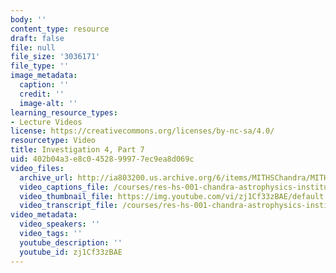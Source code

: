 ```yaml
---
body: ''
content_type: resource
draft: false
file: null
file_size: '3036171'
file_type: ''
image_metadata:
  caption: ''
  credit: ''
  image-alt: ''
learning_resource_types:
- Lecture Videos
license: https://creativecommons.org/licenses/by-nc-sa/4.0/
resourcetype: Video
title: Investigation 4, Part 7
uid: 402b04a3-e8c0-4528-9997-7ec9ea8d069c
video_files:
  archive_url: http://ia803200.us.archive.org/6/items/MITHSChandra/MITHS_chandra_4_07_300k.mp4
  video_captions_file: /courses/res-hs-001-chandra-astrophysics-institute/zj1Cf33zBAE_captions.webvtt
  video_thumbnail_file: https://img.youtube.com/vi/zj1Cf33zBAE/default.jpg
  video_transcript_file: /courses/res-hs-001-chandra-astrophysics-institute/zj1Cf33zBAE_transcript.pdf
video_metadata:
  video_speakers: ''
  video_tags: ''
  youtube_description: ''
  youtube_id: zj1Cf33zBAE
---
```

